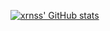 [![xrnss' GitHub stats](https://github-readme-stats.vercel.app/api?username=xrnss)](https://github.com/anuraghazra/github-readme-stats)
